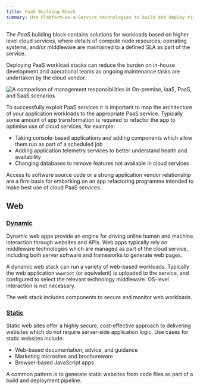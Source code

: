 ```yaml
---
title: PaaS Building Block
summary: Use Platform-as-a-Service technologies to build and deploy rich cloud-enabled apps with fewer operational responsibilities.
---
```

The _PaaS_ building block contains solutions for workloads based on higher level cloud services, where details of compute node resources, operating systems, and/or middleware are maintained to a defined SLA as part of the service.

Deploying PaaS workload stacks can reduce the burden on in-house development and operational teams as ongoing maintenance tasks are undertaken by the cloud vendor.

![A comparison of management responsibilities in On-premise, IaaS, PaaS, and SaaS scenarios](/assets/images/ref-arch/iaas-paas-p.svg)

To successfully exploit PaaS services it is important to map the architecture of your application workloads to the appropriate PaaS service. Typically some amount of app transformation is required to refactor the app to optimise use of cloud services, for example:

 - Taking console-based applications and adding components which allow them run as part of a scheduled job
 - Adding application telemetry services to better understand health and availability
 - Changing databases to remove features not available in cloud services

Access to software source code or a strong application vendor relationship are a firm basis for embarking on an app refactoring programme intended to make best use of cloud PaaS services.

## Web
### [Dynamic](/cloudmarque/architecture/paas/web/dynamic.html)
Dynamic web apps provide an engine for driving online human and machine interaction through websites and APIs. Web apps typically rely on middleware technologies which are managed as part of the cloud service, including both server software and frameworks to generate web pages.

A dynamic web stack can run a variety of web-based workloads. Typically the web application `wwwroot` (or equivalent) is uploaded to the service, and configured to select the relevant technology middleware. OS-level interaction is not necessary.

The web stack includes components to secure and monitor web workloads.

### [Static](/cloudmarque/architecture/paas/web/static.html)
Static web sites offer a highly secure, cost-effective approach to delivering websites which do not require server-side application logic. Use cases for static websites include:

 - Web-based documentation, advice, and guidance
 - Marketing microsites and brochureware
 - Browser-based JavaScript apps

A common pattern is to generate static websites from code files as part of a build and deployment pipeline.